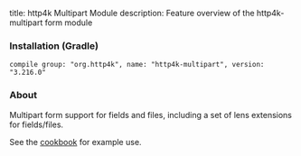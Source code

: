title: http4k Multipart Module
description: Feature overview of the http4k-multipart form module

### Installation (Gradle)
```compile group: "org.http4k", name: "http4k-multipart", version: "3.216.0"```

### About

Multipart form support for fields and files, including a set of lens extensions for fields/files.

See the [cookbook](/cookbook/multipart_forms/) for example use.
